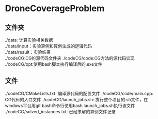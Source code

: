 # DroneCoverageProblem

## 文件夹  
./data: 计算实验相关数据  
./data/input：实验算例和算例生成的逻辑代码  
./data/result：实验结果  
./codeCG:CG的源代码文件夹
./codeCG/code:CG方法的源代码实现
./codeCG/opt:使用bash脚本执行编译后的.exe文件

## 文件
./codeCG/CMakeLists.txt: 编译源代码的配置文件
./codeCG/code/main.cpp: CG代码的入口文件
./codeCG/launch_jobs.sh: 执行整个项目的.sh文件，在windows平台用git bash命令行使用bash launch_jobs.sh执行该文件
./codeCG/solved_instances.txt: 已经求解的算例文件记录